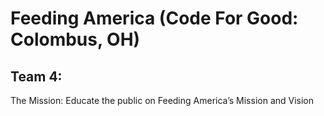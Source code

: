 # Feeding America (Code For Good: Colombus, OH)

## Team 4:


The Mission: Educate the public on Feeding America’s Mission and Vision 
